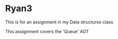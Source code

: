 # Ryan3

This is for an assignment in my Data structures class

This assignment covers the 'Queue' ADT
